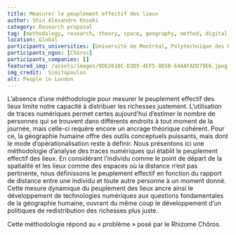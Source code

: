 ```yaml
---
title: Measurer le peuplement effectif des lieux
author: Shin Alexandre Koseki
category: Research proposal
tag: [methodology, research, theory, space, geography, method, digital traces, spatial justice, population, place]
location: Global
participants_universities: [Université de Montréal, Polytechnique des Hauts de France, Université d’Amiens]
participants_ngos: [Chôros]
participants_companies: []
featured_img: /assets/images/9DE2618C-D3D9-4EF5-8B5B-64AAFADD79E6.jpeg
img_credit:  Simitopoulos
alt: People in London
---
```

L’absence d’une méthodologie pour mesurer le peuplement effectif des lieux limite notre capacité à distribuer les richesses justement. L’utilisation de traces numériques permet certes aujourd’hui d’estimer le nombre de personnes qui se trouvent dans différents endroits à tout moment de la journée, mais celle-ci requère encore un ancrage théorique cohérent. Pour ce, la géographie humaine offre des outils conceptuels puissants, mais dont le mode d’opérationalisation reste à définir. Nous présentons ici une méthodologie d’analyse des traces numériques qui établit le peuplement effectif des lieux. En considérant l’individu comme le point de départ de la spatialité et les lieux comme des espaces où la distance n‘est pas pertinente, nous définissons le peuplement effectif en fonction du rapport de distance entre une individu et toute autre personne à un moment donné. Cette mesure dynamique du peuplement des lieux ancre ainsi le développement de technologies numériques aux questions fondamentales de la géographie humaine, ouvrant du même coup le développement d’un politiques de redistribution des richesses plus juste.

Cette méthodologie répond au « problème » posé par le Rhizome Chôros.
